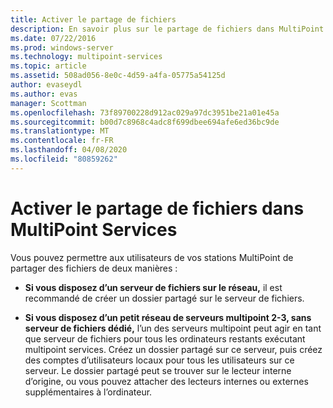 ```yaml
---
title: Activer le partage de fichiers
description: En savoir plus sur le partage de fichiers dans MultiPoint services
ms.date: 07/22/2016
ms.prod: windows-server
ms.technology: multipoint-services
ms.topic: article
ms.assetid: 508ad056-8e0c-4d59-a4fa-05775a54125d
author: evaseydl
ms.author: evas
manager: Scottman
ms.openlocfilehash: 73f89700228d912ac029a97dc3951be21a01e45a
ms.sourcegitcommit: b00d7c8968c4adc8f699dbee694afe6ed36bc9de
ms.translationtype: MT
ms.contentlocale: fr-FR
ms.lasthandoff: 04/08/2020
ms.locfileid: "80859262"
---
```

# <a name="enable-file-sharing-in-multipoint-services"></a>Activer le partage de fichiers dans MultiPoint Services
Vous pouvez permettre aux utilisateurs de vos stations MultiPoint de partager des fichiers de deux manières :  
  
-   **Si vous disposez d’un serveur de fichiers sur le réseau,** il est recommandé de créer un dossier partagé sur le serveur de fichiers.  
  
-   **Si vous disposez d’un petit réseau de serveurs multipoint 2-3, sans serveur de fichiers dédié,** l’un des serveurs multipoint peut agir en tant que serveur de fichiers pour tous les ordinateurs restants exécutant multipoint services. Créez un dossier partagé sur ce serveur, puis créez des comptes d’utilisateurs locaux pour tous les utilisateurs sur ce serveur. Le dossier partagé peut se trouver sur le lecteur interne d’origine, ou vous pouvez attacher des lecteurs internes ou externes supplémentaires à l’ordinateur.  
  
